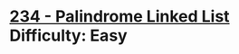 # [234 - Palindrome Linked List](https://leetcode.com/problems/palindrome-linked-list/) </br> Difficulty: Easy